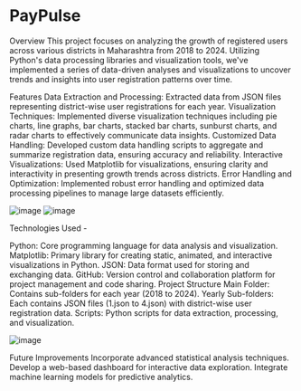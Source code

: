 # PayPulse
Overview
This project focuses on analyzing the growth of registered users across various districts in Maharashtra from 2018 to 2024. Utilizing Python's data processing libraries and visualization tools, we've implemented a series of data-driven analyses and visualizations to uncover trends and insights into user registration patterns over time.

Features
Data Extraction and Processing: Extracted data from JSON files representing district-wise user registrations for each year.
Visualization Techniques: Implemented diverse visualization techniques including pie charts, line graphs, bar charts, stacked bar charts, sunburst charts, and radar charts to effectively communicate data insights.
Customized Data Handling: Developed custom data handling scripts to aggregate and summarize registration data, ensuring accuracy and reliability.
Interactive Visualizations: Used Matplotlib for visualizations, ensuring clarity and interactivity in presenting growth trends across districts.
Error Handling and Optimization: Implemented robust error handling and optimized data processing pipelines to manage large datasets efficiently.


![image](https://github.com/shantanu-777/PayPulse/assets/95078686/bb44b9be-feec-4423-a6b3-5c5fe524d4e8)
![image](https://github.com/shantanu-777/PayPulse/assets/95078686/d263a6ca-8659-4b41-95f0-1955795dd550)


Technologies Used -

Python: Core programming language for data analysis and visualization.
Matplotlib: Primary library for creating static, animated, and interactive visualizations in Python.
JSON: Data format used for storing and exchanging data.
GitHub: Version control and collaboration platform for project management and code sharing.
Project Structure
Main Folder: Contains sub-folders for each year (2018 to 2024).
Yearly Sub-folders: Each contains JSON files (1.json to 4.json) with district-wise user registration data.
Scripts: Python scripts for data extraction, processing, and visualization.

![image](https://github.com/shantanu-777/PayPulse/assets/95078686/957e6646-2e2b-4215-8fd0-da80fc2d88ba)


Future Improvements
Incorporate advanced statistical analysis techniques.
Develop a web-based dashboard for interactive data exploration.
Integrate machine learning models for predictive analytics.
